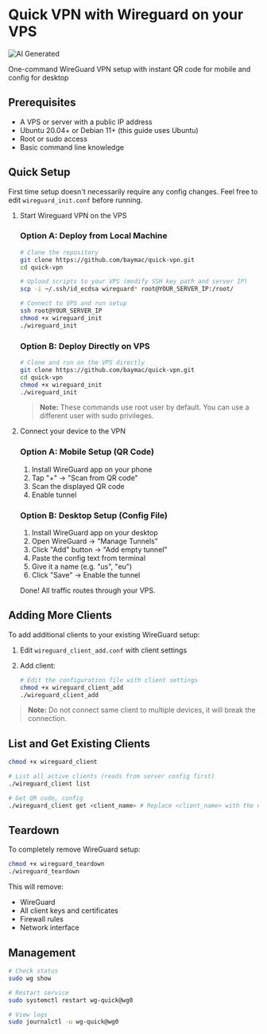 # Quick VPN with Wireguard on your VPS

![AI Generated](https://img.shields.io/badge/🤖_AI-Generated-orange)

One-command WireGuard VPN setup with instant QR code for mobile and config for desktop

## Prerequisites

- A VPS or server with a public IP address
- Ubuntu 20.04+ or Debian 11+ (this guide uses Ubuntu)
- Root or sudo access
- Basic command line knowledge

## Quick Setup

First time setup doesn't necessarily require any config changes. Feel free to edit `wireguard_init.conf` before running.

1. Start Wireguard VPN on the VPS

   ### Option A: Deploy from Local Machine
   
   ```bash
   # Clone the repository
   git clone https://github.com/baymac/quick-vpn.git
   cd quick-vpn
   
   # Upload scripts to your VPS (modify SSH key path and server IP)
   scp -i ~/.ssh/id_ecdsa wireguard* root@YOUR_SERVER_IP:/root/
   
   # Connect to VPS and run setup
   ssh root@YOUR_SERVER_IP
   chmod +x wireguard_init
   ./wireguard_init
   ```

   ### Option B: Deploy Directly on VPS
   
   ```bash
   # Clone and run on the VPS directly
   git clone https://github.com/baymac/quick-vpn.git
   cd quick-vpn
   chmod +x wireguard_init
   ./wireguard_init
   ```
   
   > **Note:** These commands use root user by default. You can use a different user with sudo privileges.

2. Connect your device to the VPN

   ### Option A: Mobile Setup (QR Code)

   1. Install WireGuard app on your phone
   2. Tap "+" → "Scan from QR code"
   3. Scan the displayed QR code
   4. Enable tunnel

   ### Option B: Desktop Setup (Config File)

   1. Install WireGuard app on your desktop
   2. Open WireGuard → "Manage Tunnels"
   3. Click "Add" button → "Add empty tunnel"
   4. Paste the config text from terminal
   5. Give it a name (e.g. "us", "eu")
   6. Click "Save" → Enable the tunnel

   Done! All traffic routes through your VPS.

## Adding More Clients

To add additional clients to your existing WireGuard setup:

1. Edit `wireguard_client_add.conf` with client settings

2. Add client:
   ```bash
   # Edit the configuration file with client settings
   chmod +x wireguard_client_add
   ./wireguard_client_add
   ```

> **Note:** Do not connect same client to multiple devices, it will break the connection.

## List and Get Existing Clients

```bash
chmod +x wireguard_client

# List all active clients (reads from server config first)
./wireguard_client list

# Get QR code, config
./wireguard_client get <client_name> # Replace <client_name> with the name of the client
```

## Teardown

To completely remove WireGuard setup:

```bash
chmod +x wireguard_teardown
./wireguard_teardown
```

This will remove:
- WireGuard
- All client keys and certificates  
- Firewall rules
- Network interface


## Management

```bash
# Check status
sudo wg show

# Restart service  
sudo systemctl restart wg-quick@wg0

# View logs
sudo journalctl -u wg-quick@wg0
```

